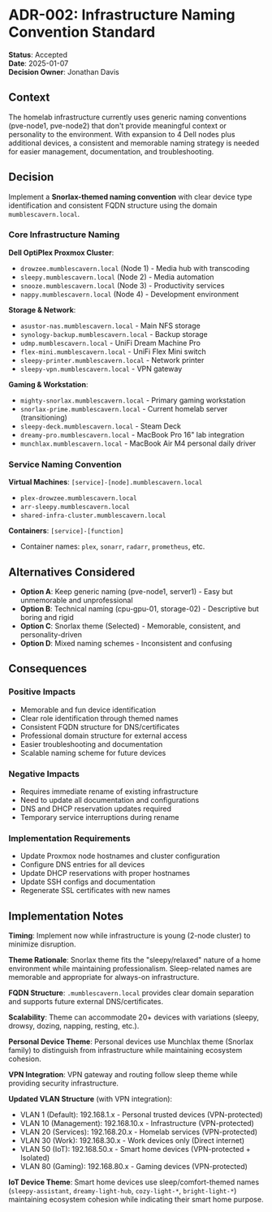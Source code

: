 # ADR-002: Infrastructure Naming Convention Standard

**Status**: Accepted  
**Date**: 2025-01-07  
**Decision Owner**: Jonathan Davis

## Context

The homelab infrastructure currently uses generic naming conventions (pve-node1, pve-node2) that don't provide meaningful context or personality to the environment. With expansion to 4 Dell nodes plus additional devices, a consistent and memorable naming strategy is needed for easier management, documentation, and troubleshooting.

## Decision

Implement a **Snorlax-themed naming convention** with clear device type identification and consistent FQDN structure using the domain `mumblescavern.local`.

### Core Infrastructure Naming

**Dell OptiPlex Proxmox Cluster**:
- `drowzee.mumblescavern.local` (Node 1) - Media hub with transcoding
- `sleepy.mumblescavern.local` (Node 2) - Media automation
- `snooze.mumblescavern.local` (Node 3) - Productivity services  
- `nappy.mumblescavern.local` (Node 4) - Development environment

**Storage & Network**:
- `asustor-nas.mumblescavern.local` - Main NFS storage
- `synology-backup.mumblescavern.local` - Backup storage
- `udmp.mumblescavern.local` - UniFi Dream Machine Pro
- `flex-mini.mumblescavern.local` - UniFi Flex Mini switch
- `sleepy-printer.mumblescavern.local` - Network printer
- `sleepy-vpn.mumblescavern.local` - VPN gateway

**Gaming & Workstation**:
- `mighty-snorlax.mumblescavern.local` - Primary gaming workstation
- `snorlax-prime.mumblescavern.local` - Current homelab server (transitioning)
- `sleepy-deck.mumblescavern.local` - Steam Deck
- `dreamy-pro.mumblescavern.local` - MacBook Pro 16" lab integration
- `munchlax.mumblescavern.local` - MacBook Air M4 personal daily driver

### Service Naming Convention

**Virtual Machines**: `[service]-[node].mumblescavern.local`
- `plex-drowzee.mumblescavern.local`
- `arr-sleepy.mumblescavern.local`
- `shared-infra-cluster.mumblescavern.local`

**Containers**: `[service]-[function]` 
- Container names: `plex`, `sonarr`, `radarr`, `prometheus`, etc.

## Alternatives Considered

- **Option A**: Keep generic naming (pve-node1, server1) - Easy but unmemorable and unprofessional
- **Option B**: Technical naming (cpu-gpu-01, storage-02) - Descriptive but boring and rigid
- **Option C**: Snorlax theme (Selected) - Memorable, consistent, and personality-driven
- **Option D**: Mixed naming schemes - Inconsistent and confusing

## Consequences

### Positive Impacts
- Memorable and fun device identification
- Clear role identification through themed names
- Consistent FQDN structure for DNS/certificates
- Professional domain structure for external access
- Easier troubleshooting and documentation
- Scalable naming scheme for future devices

### Negative Impacts
- Requires immediate rename of existing infrastructure
- Need to update all documentation and configurations
- DNS and DHCP reservation updates required
- Temporary service interruptions during rename

### Implementation Requirements
- Update Proxmox node hostnames and cluster configuration
- Configure DNS entries for all devices
- Update DHCP reservations with proper hostnames
- Update SSH configs and documentation
- Regenerate SSL certificates with new names

## Implementation Notes

**Timing**: Implement now while infrastructure is young (2-node cluster) to minimize disruption.

**Theme Rationale**: Snorlax theme fits the "sleepy/relaxed" nature of a home environment while maintaining professionalism. Sleep-related names are memorable and appropriate for always-on infrastructure.

**FQDN Structure**: `.mumblescavern.local` provides clear domain separation and supports future external DNS/certificates.

**Scalability**: Theme can accommodate 20+ devices with variations (sleepy, drowsy, dozing, napping, resting, etc.).

**Personal Device Theme**: Personal devices use Munchlax theme (Snorlax family) to distinguish from infrastructure while maintaining ecosystem cohesion.

**VPN Integration**: VPN gateway and routing follow sleep theme while providing security infrastructure.

**Updated VLAN Structure** (with VPN integration):
- VLAN 1 (Default): 192.168.1.x - Personal trusted devices (VPN-protected)
- VLAN 10 (Management): 192.168.10.x - Infrastructure (VPN-protected)
- VLAN 20 (Services): 192.168.20.x - Homelab services (VPN-protected)
- VLAN 30 (Work): 192.168.30.x - Work devices only (Direct internet)
- VLAN 50 (IoT): 192.168.50.x - Smart home devices (VPN-protected + Isolated)
- VLAN 80 (Gaming): 192.168.80.x - Gaming devices (VPN-protected)

**IoT Device Theme**: Smart home devices use sleep/comfort-themed names (`sleepy-assistant`, `dreamy-light-hub`, `cozy-light-*`, `bright-light-*`) maintaining ecosystem cohesion while indicating their smart home purpose.